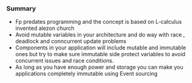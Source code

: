 ### Summary
 - Fp predates programming and the concept is based on L-calculus invented alezon church
 - Avoid mutable variables in your architecture and do way with race , deadlock and conncurrent update problems
 - Components in your application will include mutable and immutable ones but try to make sure immutable side protect variables to 
     avoid concurrent issues and race conditions.
-  As long as you have enough power and storage you can make you applications completely immutable using Event sourcing 


